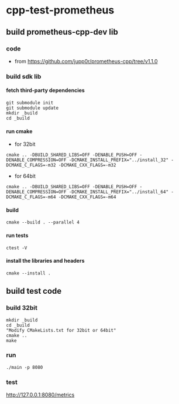 # cpp-test-prometheus

## build prometheus-cpp-dev lib
### code
- from https://github.com/jupp0r/prometheus-cpp/tree/v1.1.0
### build sdk lib
#### fetch third-party dependencies
```
git submodule init
git submodule update
mkdir _build
cd _build
```
#### run cmake
- for 32bit
```
cmake .. -DBUILD_SHARED_LIBS=OFF -DENABLE_PUSH=OFF -DENABLE_COMPRESSION=OFF -DCMAKE_INSTALL_PREFIX="../install_32" -DCMAKE_C_FLAGS=-m32 -DCMAKE_CXX_FLAGS=-m32
```
- for 64bit
```
cmake .. -DBUILD_SHARED_LIBS=OFF -DENABLE_PUSH=OFF -DENABLE_COMPRESSION=OFF -DCMAKE_INSTALL_PREFIX="../install_64" -DCMAKE_C_FLAGS=-m64 -DCMAKE_CXX_FLAGS=-m64
```
#### build
```
cmake --build . --parallel 4
```
#### run tests
```
ctest -V
```
#### install the libraries and headers
```
cmake --install .
```
## build test code
### build 32bit
```
mkdir _build
cd _build
"Modify CMakeLists.txt for 32bit or 64bit"
cmake ..
make
```
### run
```
./main -p 8080
```
### test
http://127.0.0.1:8080/metrics

